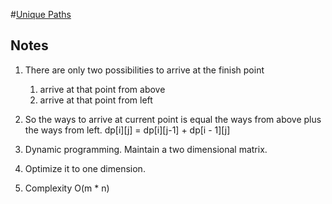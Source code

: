 #[Unique Paths](https://leetcode.com/problems/unique-paths/)

## Notes

1. There are only two possibilities to arrive at the finish point 
    1. arrive at that point from above
    2. arrive at that point from left

2. So the ways to arrive at current point is equal the ways from above plus the ways from left. dp[i][j] = dp[i][j-1] + dp[i - 1][j]
2. Dynamic programming. Maintain a two dimensional matrix.
3. Optimize it to one dimension.
4. Complexity O(m * n)
